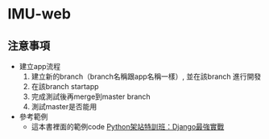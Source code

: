 # IMU-web

## 注意事項
- 建立app流程
    1. 建立新的branch（branch名稱跟app名稱一樣）, 並在該branch 進行開發
    2. 在該branch startapp
    3. 完成測試後再merge到master branch
    4. 測試master是否能用
- 參考範例
    - 這本書裡面的範例code [Python架站特訓班：Django最強實戰](http://books.gotop.com.tw/download/ACL051400)
